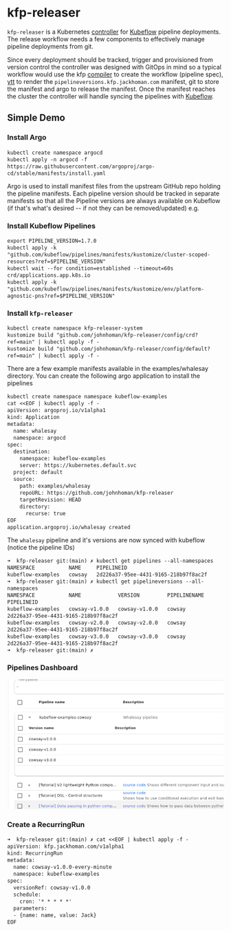 # kfp-releaser
`kfp-releaser` is a Kubernetes [controller] for [Kubeflow] pipeline deployments.
The release workflow needs a few components to effectively manage pipeline deployments
from git.

Since every deployment should be tracked, trigger and provisioned from version control
the controller was designed with GitOps in mind so a typical workflow would use the kfp [compiler] to create the
workflow (pipeline spec), [ytt](https://carvel.dev/ytt/) to render the `pipelineversions.kfp.jackhoman.com` manifest, git
to store the manifest and argo to release the manifest. Once the manifest reaches the cluster the controller
will handle syncing the pipelines with [Kubeflow].


## Simple Demo
### Install Argo
```shell
kubectl create namespace argocd
kubectl apply -n argocd -f https://raw.githubusercontent.com/argoproj/argo-cd/stable/manifests/install.yaml
```
Argo is used to install manifest files from the upstream GitHub repo holding the pipeline manifests. Each
pipeline version should be tracked in separate manifests so that all the Pipeline versions are always available on Kubeflow
(if that's what's desired -- if not they can be removed/updated)
e.g. 
### Install Kubeflow Pipelines
```shell
export PIPELINE_VERSION=1.7.0
kubectl apply -k "github.com/kubeflow/pipelines/manifests/kustomize/cluster-scoped-resources?ref=$PIPELINE_VERSION"
kubectl wait --for condition=established --timeout=60s crd/applications.app.k8s.io
kubectl apply -k "github.com/kubeflow/pipelines/manifests/kustomize/env/platform-agnostic-pns?ref=$PIPELINE_VERSION"
```

### Install `kfp-releaser`
```shell
kubectl create namespace kfp-releaser-system
kustomize build "github.com/johnhoman/kfp-releaser/config/crd?ref=main" | kubectl apply -f -
kustomize build "github.com/johnhoman/kfp-releaser/config/default?ref=main" | kubectl apply -f -
```

There are a few example manifests available in the examples/whalesay directory. You can
create the following argo application to install the pipelines

```shell
kubectl create namespace namespace kubeflow-examples
cat <<EOF | kubectl apply -f -
apiVersion: argoproj.io/v1alpha1
kind: Application
metadata:
  name: whalesay
  namespace: argocd
spec:
  destination:
    namespace: kubeflow-examples
    server: https://kubernetes.default.svc
  project: default
  source:
    path: examples/whalesay
    repoURL: https://github.com/johnhoman/kfp-releaser
    targetRevision: HEAD
    directory:
      recurse: true
EOF
application.argoproj.io/whalesay created
```

The `whalesay` pipeline and it's versions are now synced with kubeflow (notice the pipeline IDs)
```shell
➜  kfp-releaser git:(main) ✗ kubectl get pipelines --all-namespaces       
NAMESPACE           NAME     PIPELINEID
kubeflow-examples   cowsay   2d226a37-95ee-4431-9165-218b97f8ac2f
➜  kfp-releaser git:(main) ✗ kubectl get pipelineversions --all-namespaces
NAMESPACE           NAME            VERSION         PIPELINENAME   PIPELINEID
kubeflow-examples   cowsay-v1.0.0   cowsay-v1.0.0   cowsay         2d226a37-95ee-4431-9165-218b97f8ac2f
kubeflow-examples   cowsay-v2.0.0   cowsay-v2.0.0   cowsay         2d226a37-95ee-4431-9165-218b97f8ac2f
kubeflow-examples   cowsay-v3.0.0   cowsay-v3.0.0   cowsay         2d226a37-95ee-4431-9165-218b97f8ac2f
➜  kfp-releaser git:(main) ✗
```
### Pipelines Dashboard
![Pipelines sync to Kubeflow](img/kfp-whalesay.png)

### Create a RecurringRun

```shell
➜  kfp-releaser git:(main) ✗ cat <<EOF | kubectl apply -f -
apiVersion: kfp.jackhoman.com/v1alpha1
kind: RecurringRun
metadata:
  name: cowsay-v1.0.0-every-minute
  namespace: kubeflow-examples
spec:
  versionRef: cowsay-v1.0.0
  schedule:
    cron: '* * * * *'
  parameters:
  - {name: name, value: Jack}
EOF
```

[Controller]: https://kubernetes.io/docs/concepts/architecture/controller
[Kubeflow]: https://kubeflow.org
[compiler]: https://kubeflow-pipelines.readthedocs.io/en/latest/source/kfp.compiler.html
